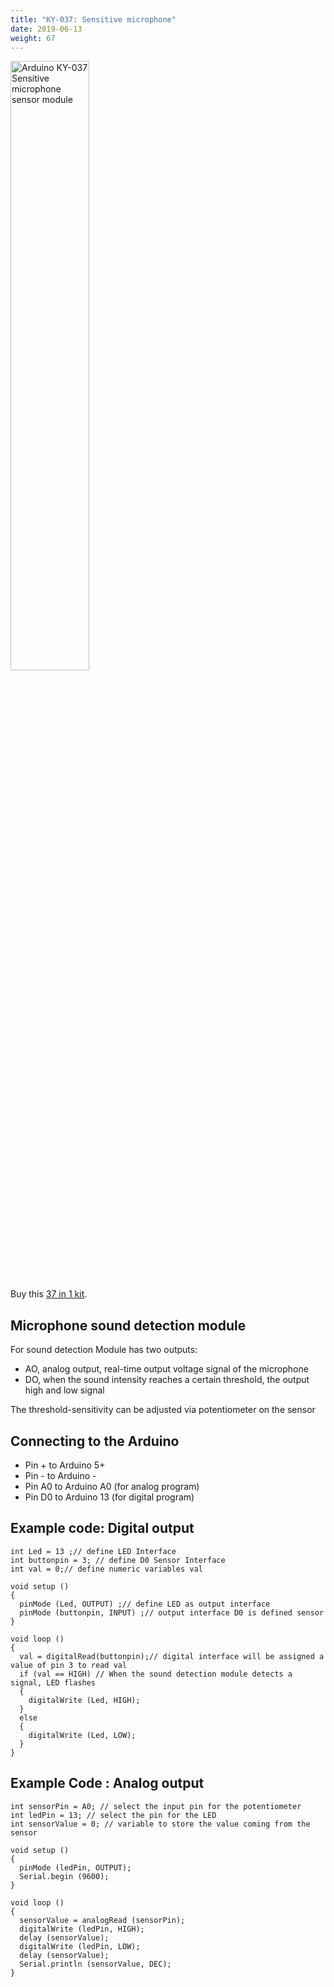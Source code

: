 ```yaml
---
title: "KY-037: Sensitive microphone"
date: 2019-06-13
weight: 67
---
```


<img style="width:50%" src="/images/Arduino_KY-037_Sensitive_microphone_sensor_module.png" alt="Arduino KY-037 Sensitive microphone sensor module"/>

Buy this [37 in 1 kit](http://www.dx.com/p/arduno-37-in-1-sensor-module-kit-black-142834?Utm_rid=92935131&Utm_source=affiliate).
 

Microphone sound detection module
--
For sound detection Module has two outputs:

* AO, analog output, real-time output voltage signal of the microphone
* DO, when the sound intensity reaches a certain threshold, the output high and low signal

The threshold-sensitivity can be adjusted via potentiometer on the sensor

Connecting to the Arduino
--
* Pin + to Arduino 5+
* Pin - to Arduino -
* Pin A0 to Arduino A0 (for analog program)
* Pin D0 to Arduino 13 (for digital program)

Example code: Digital output
--
	int Led = 13 ;// define LED Interface
	int buttonpin = 3; // define D0 Sensor Interface
	int val = 0;// define numeric variables val

	void setup ()
	{
	  pinMode (Led, OUTPUT) ;// define LED as output interface
	  pinMode (buttonpin, INPUT) ;// output interface D0 is defined sensor
	}

	void loop ()
	{
	  val = digitalRead(buttonpin);// digital interface will be assigned a value of pin 3 to read val
	  if (val == HIGH) // When the sound detection module detects a signal, LED flashes
	  {
	    digitalWrite (Led, HIGH);
	  }
	  else
	  {
	    digitalWrite (Led, LOW);
	  }
	} 

Example Code : Analog output
---
	int sensorPin = A0; // select the input pin for the potentiometer
	int ledPin = 13; // select the pin for the LED
	int sensorValue = 0; // variable to store the value coming from the sensor

	void setup () 
	{
	  pinMode (ledPin, OUTPUT);
	  Serial.begin (9600);
	}

	void loop () 
	{
	  sensorValue = analogRead (sensorPin);
	  digitalWrite (ledPin, HIGH);
	  delay (sensorValue);
	  digitalWrite (ledPin, LOW);
	  delay (sensorValue);
	  Serial.println (sensorValue, DEC);
	}
